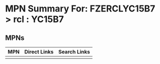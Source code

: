 



# MPN Summary For: FZERCLYC15B7 > rcl : YC15B7

## MPNs
  

|MPN|Direct Links|Search Links|
| :--- | :--- | :--- |
||||
